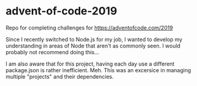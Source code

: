 # advent-of-code-2019
Repo for completing challenges for https://adventofcode.com/2019

Since I recently switched to Node.js for my job, I wanted to develop my understanding in areas of Node that aren't as commonly seen. I would probably not recommend doing this...

I am also aware that for this project, having each day use a different package.json is rather inefficient. Meh. This was an excersice in managing multiple "projects" and their dependencies.
